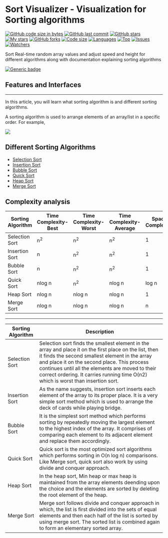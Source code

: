 # Sort Visualizer - Visualization for Sorting algorithms

[![GitHub code size in bytes](https://img.shields.io/github/languages/code-size/thisispriyanshu/algorithm-visualizer?logo=github&style=for-the-badge)](https://github.com/thisispriyanshu/) 
[![GitHub last commit](https://img.shields.io/github/last-commit/thisispriyanshu/algorithm-visualizer?style=for-the-badge&logo=git)](https://github.com/thisispriyanshu/) 
[![GitHub stars](https://img.shields.io/github/stars/thisispriyanshu/algorithm-visualizer?style=for-the-badge)](https://github.com/thisispriyanshu/algorithm-visualizer/stargazers) 
[![My stars](https://img.shields.io/github/stars/thisispriyanshu?affiliations=OWNER%2CCOLLABORATOR&style=for-the-badge&label=My%20stars)](https://github.com/thisispriyanshu/algorithm-visualizer/stargazers) 
[![GitHub forks](https://img.shields.io/github/forks/thisispriyanshu/algorithm-visualizer?style=for-the-badge&logo=git)](https://github.com/thisispriyanshu/algorithm-visualizer/network)
[![Code size](https://img.shields.io/github/languages/code-size/thisispriyanshu/algorithm-visualizer?style=for-the-badge)](https://github.com/thisispriyanshu/algorithm-visualizer/)
[![Languages](https://img.shields.io/github/languages/count/thisispriyanshu/algorithm-visualizer?style=for-the-badge)](https://github.com/thisispriyanshu/algorithm-visualizer/)
[![Top](https://img.shields.io/github/languages/top/thisispriyanshu/algorithm-visualizer?style=for-the-badge&label=Top%20Languages)](https://github.com/thisispriyanshu/algorithm-visualizer/)
[![Issues](https://img.shields.io/github/issues/thisispriyanshu/algorithm-visualizer?style=for-the-badge&label=Issues)](https://github.com/thisispriyanshu/algorithm-visualizer/)
[![Watchers](	https://img.shields.io/github/watchers/thisispriyanshu/algorithm-visualizer?label=Watch&style=for-the-badge)](https://github.com/thisispriyanshu/algorithm-visualizer/) 

Sort Real-time random array values and adjust speed and height for different algorithms
along with documentation explaining sorting algorithms

<p align="center">
<a href="https://thisispriyanshu.github.io/algorithm-visualizer/">
</a>
</p>

[![Generic badge](https://img.shields.io/badge/view-demo-blue?style=for-the-badge&label=View%20Demo%20Video)](youtube.com) 

## Features and Interfaces
---

In this article, you will learn what sorting algorithm is and different sorting algorithms.

A sorting algorithm is used to arrange elements of an array/list in a specific order. For example,

![](https://www.programiz.com/sites/tutorial2program/files/sorting.png)

Different Sorting Algorithms
----------------------------

*   [Selection Sort](selection.html)
*   [Insertion Sort](insertion.html)
*   [Bubble Sort](bubble.html)
*   [Quick Sort](quick.html)
*   [Heap Sort](heap.html)
*   [Merge Sort](merge.html)

Complexity analysis
-------------------

| Sorting Algorithm | Time Complexity-Best | Time Complexity-Worst | Time Complexity-Average | Space Complexity |
|-------------------|----------------------|-----------------------|-------------------------|------------------|
| Selection Sort    | n<sup>2</sup>        | n<sup>2</sup>         | n<sup>2</sup>           | 1                |
| Insertion Sort    | n                    | n<sup>2</sup>         | n<sup>2</sup>           | 1                |
| Bubble Sort       | n                    | n<sup>2</sup>         | n<sup>2</sup>           | 1                |
| Quick Sort        | nlog n               | n<sup>2</sup>         | nlog n                  | log n            |
| Heap Sort         | nlog n               | nlog n                | nlog n                  | 1                |
| Merge Sort        | nlog n               | nlog n                | nlog n                  | n                |
---
| Sorting Algorithm | Description                                                                                                                                                                                                                                                                                                                                       |
|-------------------|---------------------------------------------------------------------------------------------------------------------------------------------------------------------------------------------------------------------------------------------------------------------------------------------------------------------------------------------------|
| Selection Sort    | Selection sort finds the smallest element in the array and place it on the first place on the list, then it finds the second smallest element in the array and place it on the second place. This process continues until all the elements are moved to their correct ordering. It carries running time O(n2) which is worst than insertion sort. |
| Insertion Sort    | As the name suggests, insertion sort inserts each element of the array to its proper place. It is a very simple sort method which is used to arrange the deck of cards while playing bridge.                                                                                                                                                      |
| Bubble Sort       | It is the simplest sort method which performs sorting by repeatedly moving the largest element to the highest index of the array. It comprises of comparing each element to its adjacent element and replace them accordingly.                                                                                                                    |
| Quick Sort        | Quick sort is the most optimized sort algorithms which performs sorting in O(n log n) comparisons. Like Merge sort, quick sort also work by using divide and conquer approach.                                                                                                                                                                    |
| Heap Sort         | In the heap sort, Min heap or max heap is maintained from the array elements deending upon the choice and the elements are sorted by deleting the root element of the heap.                                                                                                                                                                       |
| Merge Sort        | Merge sort follows divide and conquer approach in which, the list is first divided into the sets of equal elements and then each half of the list is sorted by using merge sort. The sorted list is combined again to form an elementary sorted array.                                                                                            |

